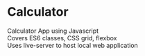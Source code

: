 # Calculator

Calculator App using Javascript  
Covers ES6 classes, CSS grid, flexbox  
Uses live-server to host local web application
